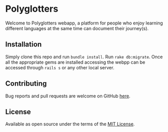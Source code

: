 # Polyglotters
Welcome to Polyglotters webapp, a platform for people who enjoy learning different languages at the same time can document their journey(s).


## Installation
Simply clone this repo and run `bundle install`.
Run `rake db:migrate`.
Once all the appropriate gems are installed accessing the webpp can be accessed through `rails s` or any other local server.



## Contributing
Bug reports and pull requests are welcome on GitHub [here](https://github.com/andresanunezt/polyglotters/pulls).

## License

Available as open source under the terms of the [MIT License](https://opensource.org/licenses/MIT).
